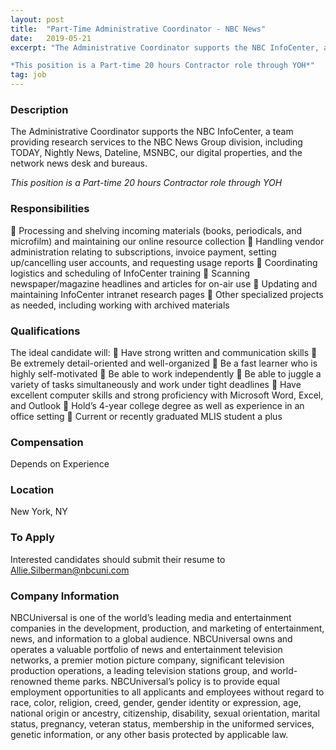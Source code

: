 ```yaml
---
layout: post
title:  "Part-Time Administrative Coordinator - NBC News"
date:   2019-05-21
excerpt: "The Administrative Coordinator supports the NBC InfoCenter, a team providing research services to the NBC News Group division, including TODAY, Nightly News, Dateline, MSNBC, our digital properties, and the network news desk and bureaus.

*This position is a Part-time 20 hours Contractor role through YOH*"
tag: job
---
```


### Description   

The Administrative Coordinator supports the NBC InfoCenter, a team providing research services to the NBC News Group division, including TODAY, Nightly News, Dateline, MSNBC, our digital properties, and the network news desk and bureaus.

*This position is a Part-time 20 hours Contractor role through YOH*


### Responsibilities   

 Processing and shelving incoming materials (books, periodicals, and microfilm) and maintaining our online resource collection 
 Handling vendor administration relating to subscriptions, invoice payment, setting up/cancelling user accounts, and requesting usage reports 
 Coordinating logistics and scheduling of InfoCenter training 
 Scanning newspaper/magazine headlines and articles for on-air use 
 Updating and maintaining InfoCenter intranet research pages
 Other specialized projects as needed, including working with archived materials


### Qualifications   

The ideal candidate will: 
 Have strong written and communication skills 
 Be extremely detail-oriented and well-organized 
 Be a fast learner who is highly self-motivated 
 Be able to work independently 
 Be able to juggle a variety of tasks simultaneously and work under tight deadlines 
 Have excellent computer skills and strong proficiency with Microsoft Word, Excel, and Outlook 
 Hold’s 4-year college degree as well as experience in an office setting 
 Current or recently graduated MLIS student a plus


### Compensation   

Depends on Experience


### Location   

New York, NY




### To Apply   

Interested candidates should submit their resume to Allie.Silberman@nbcuni.com 


### Company Information   

NBCUniversal is one of the world’s leading media and entertainment companies in the development, production, and marketing of entertainment, news, and information to a global audience. NBCUniversal owns and operates a valuable portfolio of news and entertainment television networks, a premier motion picture company, significant television production operations, a leading television stations group, and world-renowned theme parks. NBCUniversal’s policy is to provide equal employment opportunities to all applicants and employees without regard to race, color, religion, creed, gender, gender identity or expression, age, national origin or ancestry, citizenship, disability, sexual orientation, marital status, pregnancy, veteran status, membership in the uniformed services, genetic information, or any other basis protected by applicable law.



